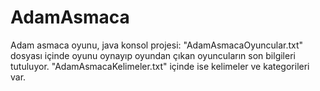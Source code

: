 # AdamAsmaca
 Adam asmaca oyunu, java konsol projesi:
 "AdamAsmacaOyuncular.txt" dosyası içinde oyunu oynayıp oyundan çıkan oyuncuların son bilgileri tutuluyor. 
 "AdamAsmacaKelimeler.txt" içinde ise kelimeler ve kategorileri var.
